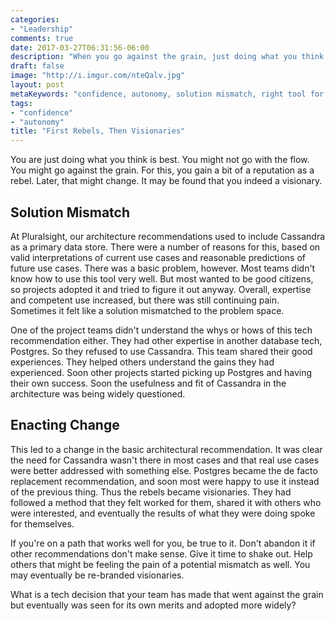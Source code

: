 ```yaml
---
categories:
- "Leadership"
comments: true
date: 2017-03-27T06:31:56-06:00
description: "When you go against the grain, just doing what you think is best, you're branded a rebel.  Later, you might be a visionary."
draft: false
image: "http://i.imgur.com/nteQalv.jpg"
layout: post
metaKeywords: "confidence, autonomy, solution mismatch, right tool for the job"
tags:
- "confidence"
- "autonomy"
title: "First Rebels, Then Visionaries"
---
```


You are just doing what you think is best.  You might not go with the flow.  You might go against the grain.  For this, you gain a bit of a reputation as a rebel.  Later, that might change.  It may be found that you indeed a visionary.

<!--more-->

## Solution Mismatch

At Pluralsight, our architecture recommendations used to include Cassandra as a primary data store.  There were a number of reasons for this, based on valid interpretations of current use cases and reasonable predictions of future use cases.  There was a basic problem, however.  Most teams didn't know how to use this tool very well.  But most wanted to be good citizens, so projects adopted it and tried to figure it out anyway.  Overall, expertise and competent use increased, but there was still continuing pain.  Sometimes it felt like a solution mismatched to the problem space.

One of the project teams didn't understand the whys or hows of this tech recommendation either.  They had other expertise in another database tech, Postgres.  So they refused to use Cassandra.  This team shared their good experiences.  They helped others understand the gains they had experienced.  Soon other projects started picking up Postgres and having their own success.  Soon the usefulness and fit of Cassandra in the architecture was being widely questioned.

## Enacting Change

This led to a change in the basic architectural recommendation.  It was clear the need for Cassandra wasn't there in most cases and that real use cases were better addressed with something else.  Postgres became the de facto replacement recommendation, and soon most were happy to use it instead of the previous thing.  Thus the rebels became visionaries.  They had followed a method that they felt worked for them, shared it with others who were interested, and eventually the results of what they were doing spoke for themselves. 

If you're on a path that works well for you, be true to it.  Don't abandon it if other recommendations don't make sense.  Give it time to shake out.  Help others that might be feeling the pain of a potential mismatch as well.  You may eventually be re-branded visionaries.

What is a tech decision that your team has made that went against the grain but eventually was seen for its own merits and adopted more widely?
